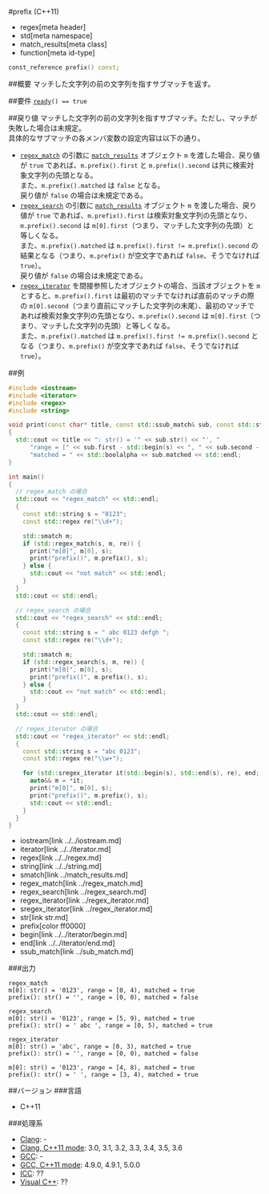 #prefix (C++11)
* regex[meta header]
* std[meta namespace]
* match_results[meta class]
* function[meta id-type]

```cpp
const_reference prefix() const;
```

##概要
マッチした文字列の前の文字列を指すサブマッチを返す。


##要件
[`ready`](ready.md)`() == true`


##戻り値
マッチした文字列の前の文字列を指すサブマッチ。ただし、マッチが失敗した場合は未規定。  
具体的なサブマッチの各メンバ変数の設定内容は以下の通り。

- [`regex_match`](../regex_match.md) の引数に [`match_results`](../match_results.md) オブジェクト `m` を渡した場合、戻り値が `true` であれば、`m.prefix().first` と `m.prefix().second` は共に検索対象文字列の先頭となる。  
	また、`m.prefix().matched` は `false` となる。  
	戻り値が `false` の場合は未規定である。
- [`regex_search`](../regex_search.md) の引数に [`match_results`](../match_results.md) オブジェクト `m` を渡した場合、戻り値が `true` であれば、`m.prefix().first` は検索対象文字列の先頭となり、`m.prefix().second` は `m[0].first`（つまり、マッチした文字列の先頭）と等しくなる。  
	また、`m.prefix().matched` は `m.prefix().first != m.prefix().second` の結果となる（つまり、`m.prefix()` が空文字であれば `false`、そうでなければ `true`）。  
	戻り値が `false` の場合は未規定である。
- [`regex_iterator`](../regex_iterator.md) を間接参照したオブジェクトの場合、当該オブジェクトを `m` とすると、`m.prefix().first` は最初のマッチでなければ直前のマッチの際の `m[0].second`（つまり直前にマッチした文字列の末尾）、最初のマッチであれば検索対象文字列の先頭となり、`m.prefix().second` は `m[0].first`（つまり、マッチした文字列の先頭）と等しくなる。  
	また、`m.prefix().matched` は `m.prefix().first != m.prefix().second` となる（つまり、`m.prefix()` が空文字であれば `false`、そうでなければ `true`）。


##例
```cpp
#include <iostream>
#include <iterator>
#include <regex>
#include <string>

void print(const char* title, const std::ssub_match& sub, const std::string& s)
{
  std::cout << title << ": str() = '" << sub.str() << "', "
      "range = [" << sub.first - std::begin(s) << ", " << sub.second - std::begin(s) << "), "
      "matched = " << std::boolalpha << sub.matched << std::endl;
}

int main()
{
  // regex_match の場合
  std::cout << "regex_match" << std::endl;
  {
    const std::string s = "0123";
    const std::regex re("\\d+");

    std::smatch m;
    if (std::regex_match(s, m, re)) {
      print("m[0]", m[0], s);
      print("prefix()", m.prefix(), s);
    } else {
      std::cout << "not match" << std::endl;
    }
  }
  std::cout << std::endl;

  // regex_search の場合
  std::cout << "regex_search" << std::endl;
  {
    const std::string s = " abc 0123 defgh ";
    const std::regex re("\\d+");

    std::smatch m;
    if (std::regex_search(s, m, re)) {
      print("m[0]", m[0], s);
      print("prefix()", m.prefix(), s);
    } else {
      std::cout << "not match" << std::endl;
    }
  }
  std::cout << std::endl;

  // regex_iterator の場合
  std::cout << "regex_iterator" << std::endl;
  {
    const std::string s = "abc 0123";
    const std::regex re("\\w+");

    for (std::sregex_iterator it(std::begin(s), std::end(s), re), end; it != end; ++it) {
      auto&& m = *it;
      print("m[0]", m[0], s);
      print("prefix()", m.prefix(), s);
      std::cout << std::endl;
    }
  }
}
```
* iostream[link ../../iostream.md]
* iterator[link ../../iterator.md]
* regex[link ../../regex.md]
* string[link ../../string.md]
* smatch[link ../match_results.md]
* regex_match[link ../regex_match.md]
* regex_search[link ../regex_search.md]
* regex_iterator[link ../regex_iterator.md]
* sregex_iterator[link ../regex_iterator.md]
* str[link str.md]
* prefix[color ff0000]
* begin[link ../../iterator/begin.md]
* end[link ../../iterator/end.md]
* ssub_match[link ../sub_match.md]

###出力
```
regex_match
m[0]: str() = '0123', range = [0, 4), matched = true
prefix(): str() = '', range = [0, 0), matched = false

regex_search
m[0]: str() = '0123', range = [5, 9), matched = true
prefix(): str() = ' abc ', range = [0, 5), matched = true

regex_iterator
m[0]: str() = 'abc', range = [0, 3), matched = true
prefix(): str() = '', range = [0, 0), matched = false

m[0]: str() = '0123', range = [4, 8), matched = true
prefix(): str() = ' ', range = [3, 4), matched = true
```


##バージョン
###言語
- C++11

###処理系
- [Clang](/implementation.md#clang): -
- [Clang, C++11 mode](/implementation.md#clang): 3.0, 3.1, 3.2, 3.3, 3.4, 3.5, 3.6
- [GCC](/implementation.md#gcc): -
- [GCC, C++11 mode](/implementation.md#gcc): 4.9.0, 4.9.1, 5.0.0
- [ICC](/implementation.md#icc): ??
- [Visual C++](/implementation.md#visual_cpp): ??
